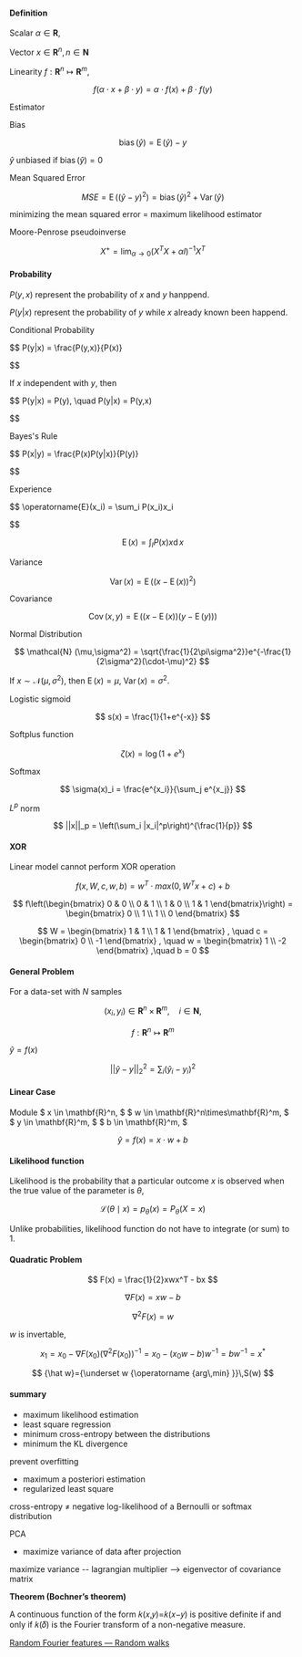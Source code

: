 #### Definition

Scalar $\alpha \in \mathbf{R}$,

Vector $x \in \mathbf{R}^n,n\in\mathbf{N}$

Linearity $f: \mathbf{R}^n\mapsto\mathbf{R}^m$,

$$
f(\alpha \cdot x + \beta\cdot y ) = \alpha\cdot f(x) + \beta\cdot f(y)
$$

Estimator

Bias

$$
\operatorname{bias}(\hat y) = \operatorname{E}(\hat y) - y
$$

$\hat y$ unbiased if $\operatorname{bias}(\hat y) = 0$  

Mean Squared Error

$$
MSE = \operatorname{E}((\hat y - y)^2) = \operatorname{bias}(\hat y)^2 + \operatorname{Var}(\hat y) 
$$

minimizing the mean squared error = maximum likelihood estimator

Moore-Penrose pseudoinverse

$$
X^+ = \lim_{\alpha\to 0} (X^TX + \alpha I)^{-1}X^T 
$$

#### Probability

$P(y,x)$ represent the probability of $x$ and $y$ hanppend.

$P(y|x)$ represent the probability of $y$ while $x$ already known been happend.

Conditional Probability

$$
P(y|x) = \frac{P(y,x)}{P(x)}

$$

If $x$ independent with $y$, then

$$
P(y|x) = P(y), \quad P(y|x) = P(y,x)

$$

Bayes's Rule

$$
P(x|y) = \frac{P(x)P(y|x)}{P(y)}

$$

Experience

$$
\operatorname{E}(x_i) = \sum_i P(x_i)x_i

$$

$$
\operatorname{E}(x) = \int_I P(x)x \operatorname{d} x
$$

Variance

$$
\operatorname{Var}(x) = \operatorname{E}((x-\operatorname{E}(x))^2)
$$

Covariance

$$
\operatorname{Cov}(x,y) = \operatorname{E}((x-\operatorname{E}(x))(y-\operatorname{E}(y)))
$$

Normal Distribution

$$
\mathcal{N} (\mu,\sigma^2) = \sqrt{\frac{1}{2\pi\sigma^2}}e^{-\frac{1}{2\sigma^2}(\cdot-\mu)^2}
$$

If $x \sim \mathcal{N}(\mu,\sigma^2)$, then $\operatorname{E}(x) = \mu$, $\operatorname{Var}(x) = \sigma^2$.

Logistic sigmoid

$$
s(x) = \frac{1}{1+e^{-x}}
$$

Softplus function

$$
\zeta(x) = \operatorname{log}(1+e^{x})
$$

Softmax

$$
\sigma(x)_i = \frac{e^{x_i}}{\sum_j e^{x_j}}
$$

$L^p$ norm

$$
||x||_p = \left(\sum_i |x_i|^p\right)^{\frac{1}{p}}
$$

#### XOR

Linear model cannot perform XOR operation

$$
f(x,W,c,w,b) = w^T\cdot max(0,W^Tx+c) + b
$$

$$
f\left(\begin{bmatrix}
        0 & 0 \\
        0 & 1 \\
        1 & 0 \\
        1 & 1 
    \end{bmatrix}\right)
    =
    \begin{bmatrix}
        0 \\
        1 \\
        1 \\
        0
    \end{bmatrix}
$$

$$
W = 
    \begin{bmatrix}
        1 & 1 \\
        1 & 1 
    \end{bmatrix}
    , \quad
    c = 
    \begin{bmatrix}
        0 \\
        -1
    \end{bmatrix}
    , \quad
    w = 
    \begin{bmatrix}
        1 \\
        -2 
    \end{bmatrix}
    ,\quad
    b = 0
$$

#### General Problem

For a data-set with $N$ samples

$$
(x_{i},y_{i}) 
\in \mathbf{R}^n\times\mathbf{R}^m,\quad
i\in\mathbf{N},
$$

$$
f : \mathbf{R}^n \mapsto \mathbf{R}^m
$$

$\hat y=f(x)$ 

$$
||\hat y-y||_2^2 = \sum_{i} (\hat y_i-y_i)^2
$$

#### Linear Case

Module
$ x \in \mathbf{R}^n, $
$ w \in \mathbf{R}^n\times\mathbf{R}^m, $
$ y \in \mathbf{R}^m, $
$ b \in \mathbf{R}^m, $

$$
\hat y = f(x) = x\cdot w + b
$$

#### Likelihood function

Likelihood is the probability that a particular outcome $x$ is observed when the true value of the parameter is $\theta$,

$$
{\mathcal {L}}(\theta \mid x)=p_{\theta }(x)=P_{\theta }(X=x)
$$

Unlike probabilities, likelihood function do not have to integrate (or sum) to 1.

#### Quadratic Problem

$$
F(x) = \frac{1}{2}xwx^T - bx
$$

$$
\nabla F(x) = xw - b
$$

$$
\nabla^2 F(x) = w
$$

$w$ is invertable,

$$
x_1 = x_0 - \nabla F(x_0) (\nabla^2 F(x_0) )^{-1} 
    = x_0 - (x_0w-b)w^{-1} 
    = bw^{-1} 
    = x^*
$$

$$
{\hat w}={\underset w {\operatorname {arg\,min} }}\,S(w)
$$

#### summary

* maximum likelihood estimation
* least square regression
* minimum cross-entropy between the distributions
* minimum the KL divergence

prevent overfitting

* maximum a posteriori estimation
* regularized least square

cross-entropy $\neq$ negative log-likelihood of a Bernoulli or softmax distribution

PCA

* maximize variance of data after projection

maximize variance -- lagrangian multiplier --> eigenvector of covariance matrix 

**Theorem (Bochner’s theorem)** 

A continuous function of the form 𝑘(𝑥,𝑦)=𝑘(𝑥−𝑦) is positive definite if and only if 𝑘(𝛿) is the Fourier transform of a non-negative measure.

[Random Fourier features &#8212; Random walks](http://random-walks.org/content/misc/rff/rff.html)
